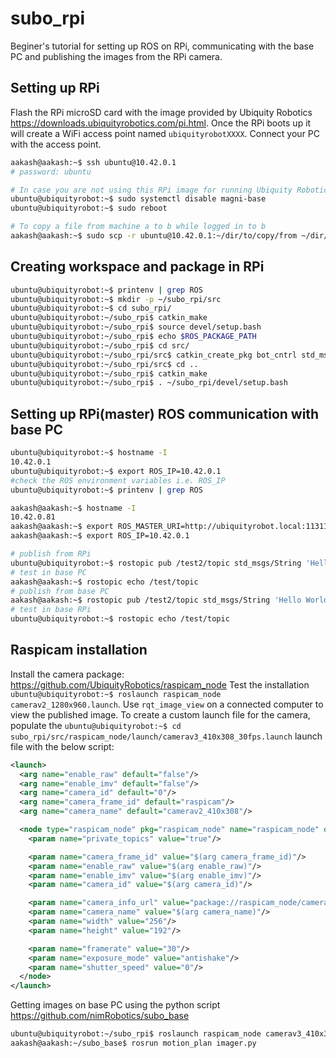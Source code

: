 # subo_rpi
Beginer's tutorial for setting up ROS on RPi, communicating with the base PC and publishing the images from the RPi camera. 

## Setting up RPi
Flash the RPi microSD card with the image provided by Ubiquity Robotics <https://downloads.ubiquityrobotics.com/pi.html>.
Once the RPi boots up it will create a WiFi access point named `ubiquityrobotXXXX`. Connect your PC with the access point. 

```sh
aakash@aakash:~$ ssh ubuntu@10.42.0.1
# password: ubuntu

# In case you are not using this RPi image for running Ubiquity Robotics robots, diasble their running scripts
ubuntu@ubiquityrobot:~$ sudo systemctl disable magni-base
ubuntu@ubiquityrobot:~$ sudo reboot

# To copy a file from machine a to b while logged in to b
aakash@aakash:~$ sudo scp -r ubuntu@10.42.0.1:~/dir/to/copy/from ~/dir/to/copy/to 
```

## Creating workspace and package in RPi
```sh
ubuntu@ubiquityrobot:~$ printenv | grep ROS
ubuntu@ubiquityrobot:~$ mkdir -p ~/subo_rpi/src
ubuntu@ubiquityrobot:~$ cd subo_rpi/
ubuntu@ubiquityrobot:~/subo_rpi$ catkin_make
ubuntu@ubiquityrobot:~/subo_rpi$ source devel/setup.bash
ubuntu@ubiquityrobot:~/subo_rpi$ echo $ROS_PACKAGE_PATH
ubuntu@ubiquityrobot:~/subo_rpi$ cd src/
ubuntu@ubiquityrobot:~/subo_rpi/src$ catkin_create_pkg bot_cntrl std_msgs rospy roscpp
ubuntu@ubiquityrobot:~/subo_rpi/src$ cd ..
ubuntu@ubiquityrobot:~/subo_rpi$ catkin_make
ubuntu@ubiquityrobot:~/subo_rpi$ . ~/subo_rpi/devel/setup.bash
```

## Setting up RPi(master) ROS communication with base PC
```sh
ubuntu@ubiquityrobot:~$ hostname -I
10.42.0.1
ubuntu@ubiquityrobot:~$ export ROS_IP=10.42.0.1
#check the ROS environment variables i.e. ROS_IP
ubuntu@ubiquityrobot:~$ printenv | grep ROS

aakash@aakash:~$ hostname -I
10.42.0.81
aakash@aakash:~$ export ROS_MASTER_URI=http://ubiquityrobot.local:11311
aakash@aakash:~$ export ROS_IP=10.42.0.1

# publish from RPi
ubuntu@ubiquityrobot:~$ rostopic pub /test2/topic std_msgs/String 'Hello World from RPi' -r 1
# test in base PC
aakash@aakash:~$ rostopic echo /test/topic
# publish from base PC
aakash@aakash:~$ rostopic pub /test2/topic std_msgs/String 'Hello World from base PC' -r 1
# test in base RPi
ubuntu@ubiquityrobot:~$ rostopic echo /test/topic
```

## Raspicam installation
Install the camera package: https://github.com/UbiquityRobotics/raspicam_node
Test the installation `ubuntu@ubiquityrobot:~$ roslaunch raspicam_node camerav2_1280x960.launch`. Use `rqt_image_view` on a connected computer to view the published image. To create a custom launch file for the camera, populate the `ubuntu@ubiquityrobot:~$ cd subo_rpi/src/raspicam_node/launch/camerav3_410x308_30fps.launch` launch file with the below script:

```xml
<launch>
  <arg name="enable_raw" default="false"/>
  <arg name="enable_imv" default="false"/>
  <arg name="camera_id" default="0"/>
  <arg name="camera_frame_id" default="raspicam"/>
  <arg name="camera_name" default="camerav2_410x308"/>

  <node type="raspicam_node" pkg="raspicam_node" name="raspicam_node" output="screen">
    <param name="private_topics" value="true"/>

    <param name="camera_frame_id" value="$(arg camera_frame_id)"/>
    <param name="enable_raw" value="$(arg enable_raw)"/>
    <param name="enable_imv" value="$(arg enable_imv)"/>
    <param name="camera_id" value="$(arg camera_id)"/>

    <param name="camera_info_url" value="package://raspicam_node/camera_info/camerav2_410x308.yaml"/>
    <param name="camera_name" value="$(arg camera_name)"/>
    <param name="width" value="256"/>
    <param name="height" value="192"/>

    <param name="framerate" value="30"/>
    <param name="exposure_mode" value="antishake"/>
    <param name="shutter_speed" value="0"/>
  </node>
</launch>
```

Getting images on base PC using the python script <https://github.com/nimRobotics/subo_base>
```sh
ubuntu@ubiquityrobot:~/subo_rpi$ roslaunch raspicam_node camerav3_410x308_30fps.launch enable_raw:=true
aakash@aakash:~/subo_base$ rosrun motion_plan imager.py
```
